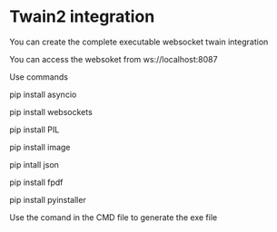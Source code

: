 # Twain2 integration 
You can create the complete executable websocket twain integration 

You can access the websoket from ws://localhost:8087

Use commands 


pip install asyncio

pip install websockets

pip install PIL

pip install image

pip intall json

pip install fpdf

pip install pyinstaller

Use the comand in the CMD file to generate the exe file
